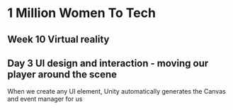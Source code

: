 # 1 Million Women To Tech 

## Week 10 Virtual reality

## Day 3 UI design and interaction - moving our player around the scene

When we create any UI element, Unity automatically generates the Canvas and event manager for us


